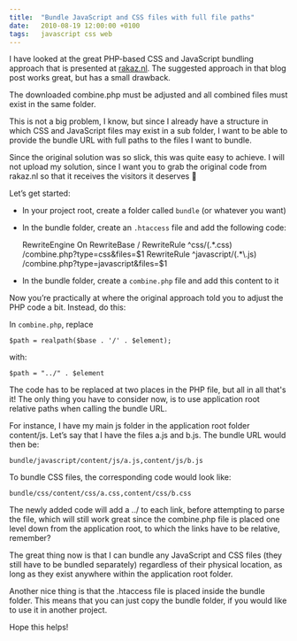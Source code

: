 ```yaml
---
title:	"Bundle JavaScript and CSS files with full file paths"
date:	2010-08-19 12:00:00 +0100
tags: 	javascript css web
---
```



I have looked at the great PHP-based CSS and JavaScript bundling approach that is
presented at [rakaz.nl](http://rakaz.nl/2006/12/make-your-pages-load-faster-by-combining-and-compressing-javascript-and-css-files.html).
The suggested approach in that blog post works great, but has a small drawback.

The downloaded combine.php must be adjusted and all combined files must exist in
the same folder.

This is not a big problem, I know, but since I already have a structure in which
CSS and JavaScript files may exist in a sub folder, I want to be able to provide
the bundle URL with full paths to the files I want to bundle.

Since the original solution was so slick, this was quite easy to achieve. I will
not upload my solution, since I want you to grab the original code from rakaz.nl
so that it receives the visitors it deserves 🙂

Let’s get started:

- In your project root, create a folder called `bundle` (or whatever you want)
- In the bundle folder, create an `.htaccess` file and add the following code:

	RewriteEngine On
    RewriteBase /
    RewriteRule ^css/(.*\.css) /combine.php?type=css&files=$1
    RewriteRule ^javascript/(.*\.js) /combine.php?type=javascript&files=$1

- In the bundle folder, create a `combine.php` file and add this content to it

Now you’re practically at where the original approach told you to adjust the PHP
code a bit. Instead, do this:

In `combine.php`, replace

	$path = realpath($base . '/' . $element);

with:

	$path = "../" . $element

The code has to be replaced at two places in the PHP file, but all in all that's
it! The only thing you have to consider now, is to use application root relative
paths when calling the bundle URL.

For instance, I have my main js folder in the application root folder content/js.
Let’s say that I have the files a.js and b.js. The bundle URL would then be:

	bundle/javascript/content/js/a.js,content/js/b.js

To bundle CSS files, the corresponding code would look like:

	bundle/css/content/css/a.css,content/css/b.css

The newly added code will add a ../ to each link, before attempting to parse the
file, which will still work great since the combine.php file is placed one level
down from the application root, to which the links have to be relative, remember?

The great thing now is that I can bundle any JavaScript and CSS files (they still
have to be bundled separately) regardless of their physical location, as long as
they exist anywhere within the application root folder.

Another nice thing is that the .htaccess file is placed inside the bundle folder.
This means that you can just copy the bundle folder, if you would like to use it
in another project.

Hope this helps!